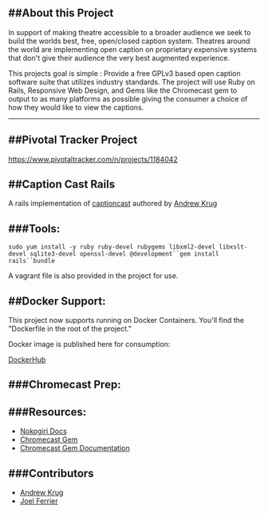 ##About this Project
--------------------

In support of making theatre accessible to a broader audience we seek to build the worlds best, free, open/closed caption system. Theatres around the world are implementing open caption on proprietary expensive systems that don't give their audience the very best augmented experience.

This projects goal is simple : Provide a free GPLv3 based open caption software suite that utilizes industry standards. The project will use Ruby on Rails, Responsive Web Design, and Gems like the Chromecast gem to output to as many platforms as possible giving the consumer a choice of how they would like to view the captions.

---

##Pivotal Tracker Project
-------------------------

https://www.pivotaltracker.com/n/projects/1184042

##Caption Cast Rails
--------------------

A rails implementation of [captioncast](https://bitbucket.org/andrewkr/captioncast) authored by [Andrew Krug](https://bitbucket.org/andrewkr)

###Tools:
---------

`sudo yum install -y ruby ruby-devel rubygems libxml2-devel libxslt-devel sqlite3-devel openssl-devel @development``gem install rails``bundle`

A vagrant file is also provided in the project for use.

##Docker Support:
-----------------

This project now supports running on Docker Containers. You'll find the "Dockerfile in the root of the project."

Docker image is published here for consumption:

[DockerHub](https://registry.hub.docker.com/u/andrewkrug/captioncast/)

###Chromecast Prep:
-------------------

###Resources:
-------------

-	[Nokogiri Docs](http://www.nokogiri.org/tutorials/)
-	[Chromecast Gem](https://rubygems.org/gems/chromecast)
-	[Chromecast Gem Documentation](http://rubydoc.info/gems/chromecast/1.0/frames)

###Contributors
---------------

-	[Andrew Krug](https://bitbucket.org/andrewkr)
-	[Joel Ferrier](https://bitbucket.org/joel-ferrier)
